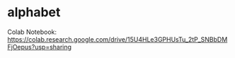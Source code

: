 # alphabet

Colab Notebook: https://colab.research.google.com/drive/15U4HLe3GPHUsTu_2tP_SNBbDMFjOepus?usp=sharing
